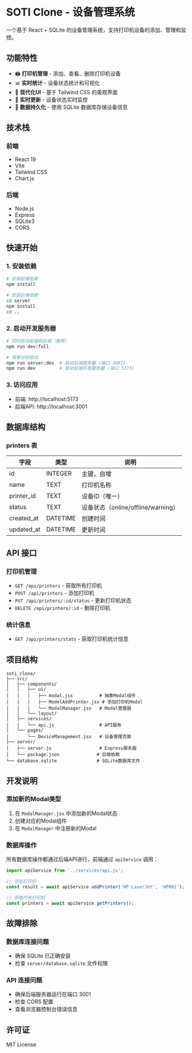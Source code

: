 # SOTI Clone - 设备管理系统

一个基于 React + SQLite 的设备管理系统，支持打印机设备的添加、管理和监控。

## 功能特性

- 🖨️ **打印机管理** - 添加、查看、删除打印机设备
- 📊 **实时统计** - 设备状态统计和可视化
- 🎨 **现代化UI** - 基于 Tailwind CSS 的美观界面
- 🔄 **实时更新** - 设备状态实时监控
- 💾 **数据持久化** - 使用 SQLite 数据库存储设备信息

## 技术栈

### 前端
- React 19
- Vite
- Tailwind CSS
- Chart.js

### 后端
- Node.js
- Express
- SQLite3
- CORS

## 快速开始

### 1. 安装依赖

```bash
# 安装前端依赖
npm install

# 安装后端依赖
cd server
npm install
cd ..
```

### 2. 启动开发服务器

```bash
# 同时启动前端和后端（推荐）
npm run dev:full

# 或者分别启动
npm run server:dev  # 启动后端服务器 (端口 3001)
npm run dev         # 启动前端开发服务器 (端口 5173)
```

### 3. 访问应用

- 前端: http://localhost:5173
- 后端API: http://localhost:3001

## 数据库结构

### printers 表
| 字段 | 类型 | 说明 |
|------|------|------|
| id | INTEGER | 主键，自增 |
| name | TEXT | 打印机名称 |
| printer_id | TEXT | 设备ID（唯一） |
| status | TEXT | 设备状态（online/offline/warning） |
| created_at | DATETIME | 创建时间 |
| updated_at | DATETIME | 更新时间 |

## API 接口

### 打印机管理
- `GET /api/printers` - 获取所有打印机
- `POST /api/printers` - 添加打印机
- `PUT /api/printers/:id/status` - 更新打印机状态
- `DELETE /api/printers/:id` - 删除打印机

### 统计信息
- `GET /api/printers/stats` - 获取打印机统计信息

## 项目结构

```
soti_clone/
├── src/
│   ├── components/
│   │   ├── ui/
│   │   │   ├── modal.jsx          # 抽象Modal组件
│   │   │   ├── ModelAddPrinter.jsx # 添加打印机Modal
│   │   │   └── ModalManager.jsx   # Modal管理器
│   │   └── layout/
│   ├── services/
│   │   └── api.js                 # API服务
│   └── pages/
│       └── DeviceManagement.jsx   # 设备管理页面
├── server/
│   ├── server.js                  # Express服务器
│   └── package.json              # 后端依赖
└── database.sqlite               # SQLite数据库文件
```

## 开发说明

### 添加新的Modal类型

1. 在 `ModalManager.jsx` 中添加新的Modal状态
2. 创建对应的Modal组件
3. 在 `ModalManager` 中注册新的Modal

### 数据库操作

所有数据库操作都通过后端API进行，前端通过 `apiService` 调用：

```javascript
import apiService from '../services/api.js';

// 添加打印机
const result = await apiService.addPrinter('HP LaserJet', 'HP001');

// 获取所有打印机
const printers = await apiService.getPrinters();
```

## 故障排除

### 数据库连接问题
- 确保 SQLite 已正确安装
- 检查 `server/database.sqlite` 文件权限

### API 连接问题
- 确保后端服务器运行在端口 3001
- 检查 CORS 配置
- 查看浏览器控制台错误信息

## 许可证

MIT License